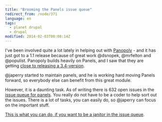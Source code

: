 ```yaml
---
title: "Brooming the Panels issue queue"
redirect_from: /node/371
language: en
tags:
  - planet drupal
  - drupal
modified: 2014-02-03T00:08:14Z
---
```


I've been involved quite a lot lately in helping out with [Panopoly](http://drupal.org/project/panopoly) - and it has just got to a 1.1 release because of great work @dsnopek, @mrfelton and @populist. Panopoly builds heavily on Panels, and I saw that they are getting [close to releasing a 3.4-version](https://drupal.org/node/2177961).

@japerry started to maintain panels, and he is working hard moving Panels forward, so everybody else can benefit from this great module.

However, it is a daunting task. As of writing there is 632 open issues in the [issue queue for panels](https://drupal.org/project/issues/panels?categories=All). You really do not have to be a coder to help sort out the issues. There is a lot of tasks, you can easily do, so @japerry can focus on the important stuff.

[This is what you can do, if you want to be a janitor in the issue queue](http://larsolesen.dk/node/355).
